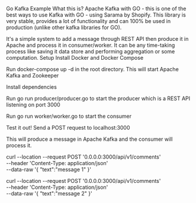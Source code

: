 Go Kafka Example
What this is?
Apache Kafka with GO - this is one of the best ways to use Kafka with GO - using Sarama by Shopify. This library is very stable, provides a lot of functionality and can 100% be used in production (unlike other kafka libraries for GO).

It's a simple system to add a message through REST API then produce it in Apache and process it in consumer/worker. It can be any time-taking process like saving it data store and performing aggregation or some computation.
Setup
Install Docker and Docker Compose

Run docker-compose up -d in the root directory. This will start Apache Kafka and Zookeeper

Install dependencies

Run go run producer/producer.go to start the producer which is a REST API listening on port 3000

Run go run worker/worker.go to start the consumer

Test it out!
Send a POST request to localhost:3000

This will produce a message in Apache Kafka and the consumer will process it.

curl --location --request POST '0.0.0.0:3000/api/v1/comments' \
--header 'Content-Type: application/json' \
--data-raw '{ "text":"message 1" }'

curl --location --request POST '0.0.0.0:3000/api/v1/comments' \
--header 'Content-Type: application/json' \
--data-raw '{ "text":"message 2" }'
